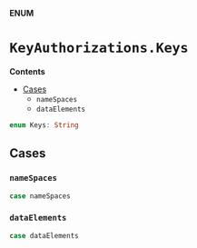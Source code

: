 **ENUM**

# `KeyAuthorizations.Keys`

**Contents**

- [Cases](#cases)
  - `nameSpaces`
  - `dataElements`

```swift
enum Keys: String
```

## Cases
### `nameSpaces`

```swift
case nameSpaces
```

### `dataElements`

```swift
case dataElements
```
